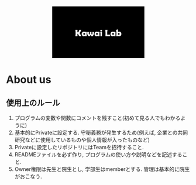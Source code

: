 <p align="center">
  <img src="https://github.com/KawaiLaboratory/.github/blob/main/images/kawailab.gif" width="50%" />
</p>

# About us  

## 使用上のルール  
1. プログラムの変数や関数にコメントを残すこと(初めて見る人でもわかるように)
2. 基本的にPrivateに設定する. 守秘義務が発生するため(例えば, 企業との共同研究などに使用しているものや個人情報が入ったものなど)
3. Privateに設定したリポジトリにはTeamを招待すること.
4. READMEファイルを必ず作り, プログラムの使い方や説明などを記述すること. 
5. Owner権限は先生と院生とし, 学部生はmemberとする. 管理は基本的に院生がおこなう. 
